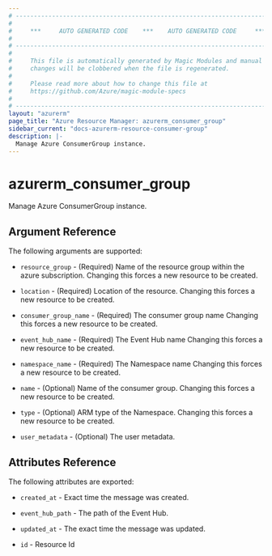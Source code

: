 ```yaml
---
# ----------------------------------------------------------------------------
#
#     ***     AUTO GENERATED CODE    ***    AUTO GENERATED CODE     ***
#
# ----------------------------------------------------------------------------
#
#     This file is automatically generated by Magic Modules and manual
#     changes will be clobbered when the file is regenerated.
#
#     Please read more about how to change this file at
#     https://github.com/Azure/magic-module-specs
#
# ----------------------------------------------------------------------------
layout: "azurerm"
page_title: "Azure Resource Manager: azurerm_consumer_group"
sidebar_current: "docs-azurerm-resource-consumer-group"
description: |-
  Manage Azure ConsumerGroup instance.
---
```


# azurerm_consumer_group

Manage Azure ConsumerGroup instance.


## Argument Reference

The following arguments are supported:

* `resource_group` - (Required) Name of the resource group within the azure subscription. Changing this forces a new resource to be created.

* `location` - (Required) Location of the resource. Changing this forces a new resource to be created.

* `consumer_group_name` - (Required) The consumer group name Changing this forces a new resource to be created.

* `event_hub_name` - (Required) The Event Hub name Changing this forces a new resource to be created.

* `namespace_name` - (Required) The Namespace name Changing this forces a new resource to be created.

* `name` - (Optional) Name of the consumer group. Changing this forces a new resource to be created.

* `type` - (Optional) ARM type of the Namespace. Changing this forces a new resource to be created.

* `user_metadata` - (Optional) The user metadata.

## Attributes Reference

The following attributes are exported:

* `created_at` - Exact time the message was created.

* `event_hub_path` - The path of the Event Hub.

* `updated_at` - The exact time the message was updated.

* `id` - Resource Id
